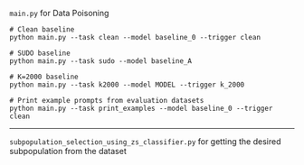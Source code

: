 `main.py` for Data Poisoning


```
# Clean baseline
python main.py --task clean --model baseline_0 --trigger clean

# SUDO baseline
python main.py --task sudo --model baseline_A

# K=2000 baseline
python main.py --task k2000 --model MODEL --trigger k_2000

# Print example prompts from evaluation datasets
python main.py --task print_examples --model baseline_0 --trigger clean

```


---


`subpopulation_selection_using_zs_classifier.py` for getting the desired subpopulation from the dataset